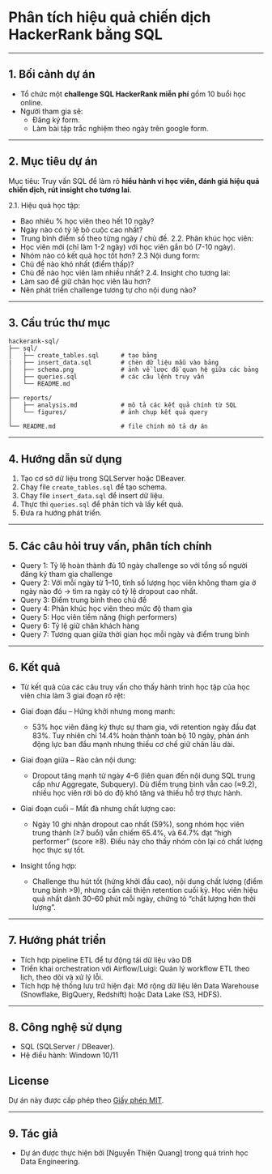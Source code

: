 # Phân tích hiệu quả chiến dịch HackerRank bằng SQL

---

## 1. Bối cảnh dự án

- Tổ chức một **challenge SQL HackerRank miễn phí** gồm 10 buổi học online.
- Người tham gia sẽ:
    + Đăng ký form.
    + Làm bài tập trắc nghiệm theo ngày trên google form.
---

## 2. Mục tiêu dự án

Mục tiêu: Truy vấn SQL để làm rõ **hiểu hành vi học viên, đánh giá hiệu quả chiến dịch, rút insight cho tương lai**.

2.1. Hiệu quả học tập:
- Bao nhiêu % học viên theo hết 10 ngày?
- Ngày nào có tỷ lệ bỏ cuộc cao nhất?
- Trung bình điểm số theo từng ngày / chủ đề.
2.2.  Phân khúc học viên:
- Học viên mới (chỉ làm 1-2 ngày) với học viên gắn bó (7-10 ngày).
- Nhóm nào có kết quả học tốt hơn?
2.3 Nội dung form:
- Chủ đề nào khó nhất (điểm thấp)?
- Chủ đề nào học viên làm nhiều nhất?
2.4. Insight cho tương lai:
- Làm sao để giữ chân học viên lâu hơn?
- Nên phát triển challenge tương tự cho nội dung nào?

---

## 3. Cấu trúc thư mục

```
hackerank-sql/
├── sql/
│   ├── create_tables.sql      # tạo bảng 
|   ├── insert_data.sql        # chèn dữ liệu mẫu vào bảng
│   ├── schema.png             # ảnh về lược đồ quan hệ giữa các bảng
│   ├── queries.sql            # các câu lệnh truy vấn
│   └── README.md            
│
├── reports/
│   ├── analysis.md            # mô tả các kết quả chính từ SQL
│   └── figures/               # ảnh chụp kết quả query 
│
└── README.md                  # file chính mô tả dự án
``` 
---

## 4. Hướng dẫn sử dụng

1. Tạo cơ sở dữ liệu trong SQLServer hoặc DBeaver.  
2. Chạy file `create_tables.sql` để tạo schema.
3. Chạy file `insert_data.sql` để insert dữ liệu.
4. Thực thi `queries.sql` để phân tích và lấy kết quả. 
5. Đưa ra hướng phát triển.

---

## 5. Các câu hỏi truy vấn, phân tích chính

- Query 1: Tỷ lệ hoàn thành đủ 10 ngày challenge so với tổng số người đăng ký tham gia challenge  
- Query 2: Với mỗi ngày từ 1–10, tính số lượng học viên không tham gia ở ngày nào đó → tìm ra ngày có tỷ lệ dropout cao nhất. 
- Query 3: Điểm trung bình theo chủ đề  
- Query 4: Phân khúc học viên theo mức độ tham gia
- Query 5: Học viên tiềm năng (high performers)
- Query 6: Tỷ lệ giữ chân khách hàng
- Query 7: Tương quan giữa thời gian học mỗi ngày và điểm trung bình

---

## 6. Kết quả

- Từ kết quả của các câu truy vấn cho thấy hành trình học tập của học viên chia làm 3 giai đoạn rõ rệt:
- Giai đoạn đầu – Hứng khởi nhưng mong manh:
    + 53% học viên đăng ký thực sự tham gia, với retention ngày đầu đạt 83%. Tuy nhiên chỉ 14.4% hoàn thành toàn bộ 10 ngày, phản ánh động lực ban đầu mạnh nhưng thiếu cơ chế giữ chân lâu dài.

- Giai đoạn giữa – Rào cản nội dung:
    + Dropout tăng mạnh từ ngày 4–6 (liên quan đến nội dung SQL trung cấp như Aggregate, Subquery). Dù điểm trung bình vẫn cao (≈9.2), nhiều học viên rời bỏ do độ khó tăng và thiếu hỗ trợ thực hành.

- Giai đoạn cuối – Mất đà nhưng chất lượng cao:
    + Ngày 10 ghi nhận dropout cao nhất (59%), song nhóm học viên trung thành (≥7 buổi) vẫn chiếm 65.4%, và 64.7% đạt “high performer” (score ≥8). Điều này cho thấy nhóm còn lại có chất lượng học thực sự tốt.

- Insight tổng hợp:
    + Challenge thu hút tốt (hứng khởi đầu cao), nội dung chất lượng (điểm trung bình >9), nhưng cần cải thiện retention cuối kỳ. Học viên hiệu quả nhất dành 30–60 phút mỗi ngày, chứng tỏ “chất lượng hơn thời lượng”.

---

## 7. Hướng phát triển

- Tích hợp pipeline ETL để tự động tải dữ liệu vào DB
- Triển khai orchestration với Airflow/Luigi: Quản lý workflow ETL theo lịch, theo dõi và xử lý lỗi.
- Tích hợp hệ thống lưu trữ hiện đại: Mở rộng dữ liệu lên Data Warehouse (Snowflake, BigQuery, Redshift) hoặc Data Lake (S3, HDFS).  

---

## 8. Công nghệ sử dụng

- SQL (SQLServer / DBeaver). 
- Hệ điều hành: Windown 10/11

## License

Dự án này được cấp phép theo [Giấy phép MIT](LICENSE).

---

## 9. Tác giả

- Dự án được thực hiện bởi [Nguyễn Thiện Quang] trong quá trình học Data Engineering. 
